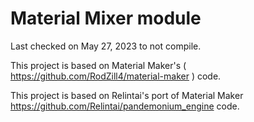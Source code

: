 # Material Mixer module

Last checked on May 27, 2023 to not compile.

This project is based on Material Maker's ( https://github.com/RodZill4/material-maker ) code.

This project is based on Relintai's port of Material Maker https://github.com/Relintai/pandemonium_engine code.
